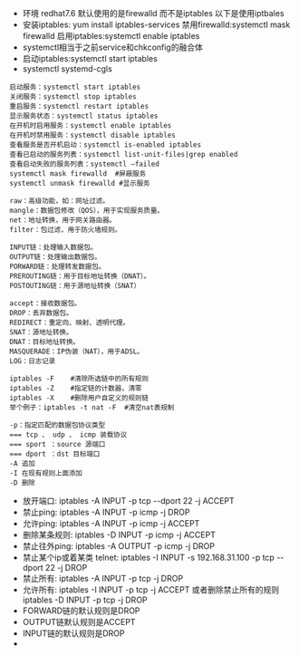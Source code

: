 * 环境 redhat7.6 默认使用的是firewalld 而不是iptables 以下是使用iptbales
* 安装iptables: yum install iptables-services 禁用firewalld:systemctl mask firewalld 启用iptables:systemctl enable iptables
* systemctl相当于之前service和chkconfig的融合体
* 启动iptables:systemctl start iptables
* systemctl systemd-cgls

```
启动服务：systemctl start iptables 
关闭服务：systemctl stop iptables 
重启服务：systemctl restart iptables 
显示服务状态：systemctl status iptables 
在开机时启用服务：systemctl enable iptables 
在开机时禁用服务：systemctl disable iptables 
查看服务是否开机启动：systemctl is-enabled iptables 
查看已启动的服务列表：systemctl list-unit-files|grep enabled 
查看启动失败的服务列表：systemctl –failed
systemctl mask firewalld  #屏蔽服务
systemctl unmask firewalld #显示服务

raw：高级功能，如：网址过滤。
mangle：数据包修改（QOS），用于实现服务质量。
net：地址转换，用于网关路由器。
filter：包过滤，用于防火墙规则。

INPUT链：处理输入数据包。
OUTPUT链：处理输出数据包。
PORWARD链：处理转发数据包。
PREROUTING链：用于目标地址转换（DNAT）。
POSTOUTING链：用于源地址转换（SNAT）

accept：接收数据包。
DROP：丢弃数据包。
REDIRECT：重定向、映射、透明代理。
SNAT：源地址转换。
DNAT：目标地址转换。
MASQUERADE：IP伪装（NAT），用于ADSL。
LOG：日志记录

iptables -F    #清除所选链中的所有规则
iptables -Z    #指定链的计数器，清零
iptables -X    #删除用户自定义的规则链
举个例子：iptables -t nat -F  #清空nat表规制

-p：指定匹配的数据包协议类型
=== tcp 、 udp 、 icmp 装载协议 
=== sport ：source 源端口 
=== dport ：dst 目标端口
-A 追加
-I 在现有规则上面添加
-D 删除

```
* 放开端口: iptables -A  INPUT -p tcp --dport 22 -j ACCEPT
* 禁止ping: iptables -A INPUT -p icmp -j DROP
* 允许ping: iptables -A INPUT -p icmp -j ACCEPT
* 删除某条规则: iptables -D INPUT -p icmp -j ACCEPT
* 禁止往外ping: iptables -A OUTPUT -p icmp -j DROP
* 禁止某个ip或着某类 telnet: iptables -I INPUT -s 192.168.31.100 -p tcp --dport 22 -j DROP
* 禁止所有: iptables -A INPUT -p tcp -j DROP
* 允许所有: iptables -I INPUT -p tcp -j ACCEPT 或者删除禁止所有的规则 iptables -D INPUT -p tcp -j DROP
* FORWARD链的默认规则是DROP
* OUTPUT链默认规则是ACCEPT
* INPUT链的默认规则是DROP
* 
